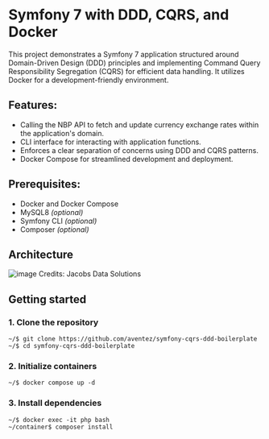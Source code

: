 # Symfony 7 with DDD, CQRS, and Docker

This project demonstrates a Symfony 7 application structured around Domain-Driven Design (DDD) principles and implementing Command Query Responsibility Segregation (CQRS) for efficient data handling. It utilizes Docker for a development-friendly environment.

## Features:

- Calling the NBP API to fetch and update currency exchange rates within the application's domain.
- CLI interface for interacting with application functions.
- Enforces a clear separation of concerns using DDD and CQRS patterns.
- Docker Compose for streamlined development and deployment.

## Prerequisites:

- Docker and Docker Compose
- MySQL8 _(optional)_
- Symfony CLI _(optional)_
- Composer _(optional)_

## Architecture

![image](https://github.com/aventez/symfony-cqrs-ddd-boilerplate/assets/38591237/d244ac93-6b97-4605-a779-e7fca5fa3c61)
Credits: Jacobs Data Solutions

## Getting started

### 1. Clone the repository

```ssh
~/$ git clone https://github.com/aventez/symfony-cqrs-ddd-boilerplate
~/$ cd symfony-cqrs-ddd-boilerplate
```

### 2. Initialize containers

```ssh
~/$ docker compose up -d
```

### 3. Install dependencies

```ssh
~/$ docker exec -it php bash
~/container$ composer install
```
